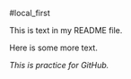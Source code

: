 #local_first

This is text in my README file.

Here is some more text.

*This is practice for GitHub.*